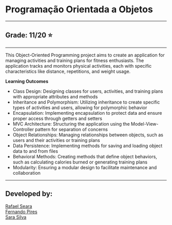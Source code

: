 # Programação Orientada a Objetos
---

## Grade: 11/20 ⭐
---

This Object-Oriented Programming project aims to create an application for managing activities and training plans for fitness enthusiasts. The application tracks and monitors physical activities, each with specific characteristics like distance, repetitions, and weight usage.

**Learning Outcomes**

- Class Design: Designing classes for users, activities, and training plans with appropriate attributes and methods
- Inheritance and Polymorphism: Utilizing inheritance to create specific types of activities and users, allowing for polymorphic behavior
- Encapsulation: Implementing encapsulation to protect data and ensure proper access through getters and setters
- MVC Architecture: Structuring the application using the Model-View-Controller pattern for separation of concerns
- Object Relationships: Managing relationships between objects, such as users and their activities or training plans
- Data Persistence: Implementing methods for saving and loading object data to and from files
- Behavioral Methods: Creating methods that define object behaviors, such as calculating calories burned or generating training plans
- Modularity: Ensuring a modular design to facilitate maintenance and collaboration

---

## Developed by:

[Rafael Seara](https://github.com/rafaellseara)<br>
[Fernando Pires](https://github.com/ferjpires)<br>
[Sara Silva](https://github.com/sarasilv-a)<br>
